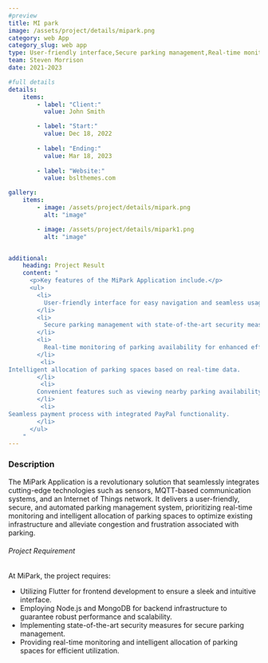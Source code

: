 ```yaml
---
#preview
title: MI park
image: /assets/project/details/mipark.png
category: web App
category_slug: web app
type: User-friendly interface,Secure parking management,Real-time monitoring,Intelligent allocation
team: Steven Morrison
date: 2021-2023

#full details
details:
    items:
        - label: "Client:"
          value: John Smith

        - label: "Start:"
          value: Dec 18, 2022
        
        - label: "Ending:"
          value: Mar 18, 2023
        
        - label: "Website:"
          value: bslthemes.com

gallery: 
    items:
        - image: /assets/project/details/mipark.png
          alt: "image"

        - image: /assets/project/details/mipark1.png
          alt: "image"


additional:
    heading: Project Result
    content: "
      <p>Key features of the MiPark Application include.</p>
      <ul>
        <li>
          User-friendly interface for easy navigation and seamless usage.
        </li>
        <li>
          Secure parking management with state-of-the-art security measures.
        </li>
        <li>
          Real-time monitoring of parking availability for enhanced efficiency.
        </li>
         <li>
Intelligent allocation of parking spaces based on real-time data.
        </li>
         <li>
        Convenient features such as viewing nearby parking availability, reserving parking slots, and navigating to reserved spots with ease.
        </li>
         <li>
Seamless payment process with integrated PayPal functionality.
        </li>
      </ul>
    "
---
```


### Description

The MiPark Application is a revolutionary solution that seamlessly integrates cutting-edge technologies such as sensors, MQTT-based communication systems, and an Internet of Things network. It delivers a user-friendly, secure, and automated parking management system, prioritizing real-time monitoring and intelligent allocation of parking spaces to optimize existing infrastructure and alleviate congestion and frustration associated with parking.

###### Project Requirement

At MiPark, the project requires:

- Utilizing Flutter for frontend development to ensure a sleek and intuitive interface.
- Employing Node.js and MongoDB for backend infrastructure to guarantee robust performance and scalability.
- Implementing state-of-the-art security measures for secure parking management.
- Providing real-time monitoring and intelligent allocation of parking spaces for efficient utilization.
